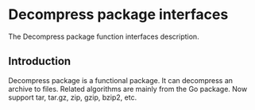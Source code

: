 # Decompress package interfaces
The Decompress package function interfaces description.

## Introduction
Decompress package is a functional package. It can decompress an archive to files. Related algorithms are mainly from the Go package. Now support tar, tar.gz, zip, gzip, bzip2, etc.
